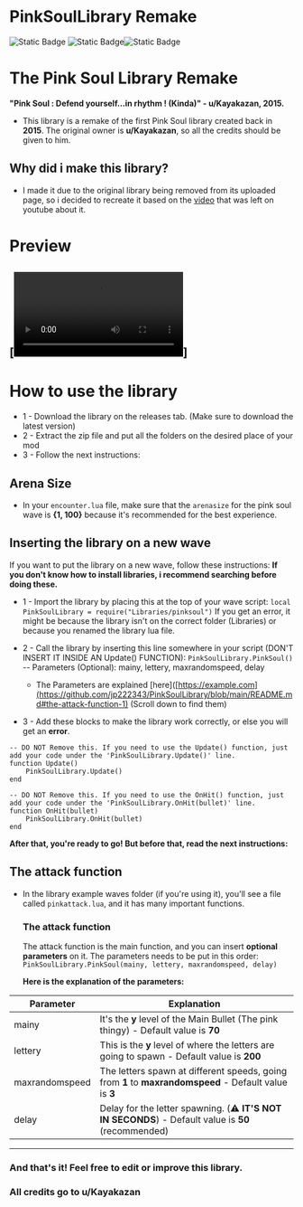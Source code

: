 # PinkSoulLibrary Remake
![Static Badge](https://img.shields.io/badge/version-0.5-orange)
![Static Badge](https://img.shields.io/badge/by-jp222343-purple)![Static Badge](https://img.shields.io/badge/credits-u%2FKayakazan-green)

# The Pink Soul Library Remake
**"Pink Soul : Defend yourself...in rhythm ! (Kinda)" - u/Kayakazan, 2015.**
- This library is a remake of the first Pink Soul library created back in __2015__. The original owner is **u/Kayakazan**, so all the credits should be given to him.

## Why did i make this library?
- I made it due to the original library being removed from its uploaded page, so i decided to recreate it based on the [video](https://www.youtube.com/watch?v=6WUHM1Ck5j4&t=22s) that was left on youtube about it.

# Preview
[![Preview](https://jp222343.github.io/PinkSoulLibrary/assets/preview/video.mp4)]
---

# How to use the library
- 1 - Download the library on the releases tab. (Make sure to download the latest version)
- 2 - Extract the zip file and put all the folders on the desired place of your mod
- 3 - Follow the next instructions:

## Arena Size
- In your ``encounter.lua`` file, make sure that the ``arenasize`` for the pink soul wave is **{1, 100}** because it's recommended for the best experience.

## Inserting the library on a new wave
If you want to put the library on a new wave, follow these instructions:
**If you don't know how to install libraries, i recommend searching before doing these.**

- 1 - Import the library by placing this at the top of your wave script:
```local PinkSoulLibrary = require("Libraries/pinksoul")```
If you get an error, it might be because the library isn't on the correct folder (Libraries) or because you renamed the library lua file.

- 2 - Call the library by inserting this line somewhere in your script (DON'T INSERT IT INSIDE AN Update() FUNCTION):
  ```PinkSoulLibrary.PinkSoul()``` -- Parameters (Optional): mainy, lettery, maxrandomspeed, delay
    - The Parameters are explained [here]([https://example.com](https://github.com/jp222343/PinkSoulLibrary/blob/main/README.md#the-attack-function-1) (Scroll down to find them)
- 3 - Add these blocks to make the library work correctly, or else you will get an **error**.

```
-- DO NOT Remove this. If you need to use the Update() function, just add your code under the 'PinkSoulLibrary.Update()' line.
function Update()
    PinkSoulLibrary.Update()
end

-- DO NOT Remove this. If you need to use the OnHit() function, just add your code under the 'PinkSoulLibrary.OnHit(bullet)' line.
function OnHit(bullet)
    PinkSoulLibrary.OnHit(bullet)
end
```
**After that, you're ready to go! But before that, read the next instructions:**

## The attack function
- In the library example waves folder (if you're using it), you'll see a file called ``pinkattack.lua``, and it has many important functions.

  ### The attack function
  The attack function is the main function, and you can insert __optional__ **parameters** on it. The parameters needs to be put in this order:
  ```PinkSoulLibrary.PinkSoul(mainy, lettery, maxrandomspeed, delay)```

  **Here is the explanation of the parameters:**

| Parameter  | Explanation |
| ------------- | ------------- |
| mainy  | It's the **y** level of the Main Bullet (The pink thingy) - Default value is __70__  |
| lettery  | This is the **y** level of where the letters are going to spawn - Default value is __200__  |
| maxrandomspeed | The letters spawn at different speeds, going from **1** to **maxrandomspeed** - Default value is __3__ |
| delay | Delay for the letter spawning. (⚠️ **IT'S NOT IN SECONDS**) - Default value is __50__ (recommended) |

---

### And that's it! Feel free to edit or improve this library.
### All credits go to u/Kayakazan



  
